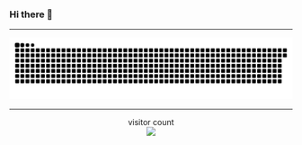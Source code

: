 ### Hi there 👋

<!--
**quillfires/quillfires** is a ✨ _special_ ✨ repository because its `README.md` (this file) appears on your GitHub profile.

Here are some ideas to get you started:

- 🔭 I’m currently working on ...
- 🌱 I’m currently learning ...
- 👯 I’m looking to collaborate on ...
- 🤔 I’m looking for help with ...
- 💬 Ask me about ...
- 📫 How to reach me: ...
- 😄 Pronouns: ...
- ⚡ Fun fact: ...
-->
---



[![contributions](contributions.svg)](https://github.com/quillfires)



---



<p align="center"> 
  visitor count<br>
  <a href="https://github.com/quillfires"><img src="https://profile-counter.glitch.me/quillfires/count.svg" /></a>
</p>
